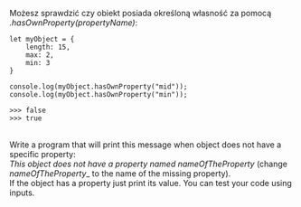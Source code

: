 Możesz sprawdzić czy obiekt posiada określoną własność za pomocą _.hasOwnProperty(propertyName)_:
```
let myObject = {
    length: 15,
    max: 2,
    min: 3
}

console.log(myObject.hasOwnProperty("mid"));
console.log(myObject.hasOwnProperty("min"));

>>> false
>>> true
```
\
Write a program that will print this message when object does not have a specific property:
\
_This object does not have a property named nameOfTheProperty_ (change _nameOfTheProperty__ to the name of the missing property).
\
If the object has a property just print its value. You can test your code using inputs.
